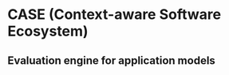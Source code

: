 CASE (Context-aware Software Ecosystem)
=======================================

Evaluation engine for application models
----------------------------------------
